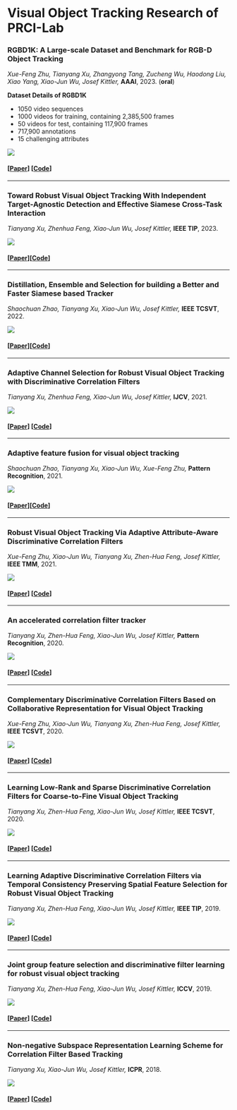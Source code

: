 # Visual Object Tracking Research of PRCI-Lab
### RGBD1K: A Large-scale Dataset and Benchmark for RGB-D Object Tracking   

*Xue-Feng Zhu, Tianyang Xu, Zhangyong Tang, Zucheng Wu, Haodong Liu, Xiao Yang, Xiao-Jun Wu, Josef Kittler,* **AAAI**, 2023. (**oral**) 

 **Dataset Details of RGBD1K**

* 1050 video sequences
* 1000 videos for training, containing 2,385,500 frames
* 50 videos for test, containing 117,900 frames
* 717,900 annotations
* 15 challenging attributes

![](figs/RGBD1K.png)

#### [[Paper](https://arxiv.org/abs/2208.09787)] \[[Code](https://github.com/xuefeng-zhu5/RGBD1K)]

------

### Toward Robust Visual Object Tracking With Independent Target-Agnostic Detection and Effective Siamese Cross-Task Interaction 


*Tianyang Xu, Zhenhua Feng, Xiao-Jun Wu, Josef Kittler,* **IEEE TIP**, 2023. 


![](figs/SiamTactic.png)

#### \[[Paper](https://ieeexplore.ieee.org/document/10053655)]\[[Code]()]
---------

### Distillation, Ensemble and Selection for building a Better and Faster Siamese based Tracker

*Shaochuan Zhao, Tianyang Xu, Xiao-Jun Wu, Josef Kittler,* **IEEE TCSVT**, 2022.


![](figs/Distillation.png)

#### [[Paper](https://ieeexplore.ieee.org/document/9781254)]\[[Code]()]
----

###  Adaptive Channel Selection for Robust Visual Object Tracking with Discriminative Correlation Filters

*Tianyang Xu, Zhenhua Feng, Xiao-Jun Wu, Josef Kittler,* **IJCV**, 2021.


![](figs/ACSDCF.png)

#### [[Paper](https://link.springer.com/content/pdf/10.1007/s11263-021-01435-1.pdf)] \[[Code](https://github.com/XU-TIANYANG/ACSDCF)]
----

### Adaptive feature fusion for visual object tracking

*Shaochuan Zhao, Tianyang Xu, Xiao-Jun Wu, Xue-Feng Zhu,* **Pattern Recognition**, 2021. 


![](figs/AFFVOT.png)

#### [[Paper](https://www.sciencedirect.com/science/article/abs/pii/S0031320320304829)]\[[Code]()]
----

### Robust Visual Object Tracking Via Adaptive Attribute-Aware Discriminative Correlation Filters

*Xue-Feng Zhu, Xiao-Jun Wu, Tianyang Xu, Zhen-Hua Feng, Josef Kittler,* **IEEE TMM**, 2021.


![](figs/A3DCF.png)


#### [[Paper](https://ieeexplore.ieee.org/document/9318537)] \[[Code](https://github.com/xuefeng-zhu5/A3DCF)]

-----

### An accelerated correlation filter tracker

*Tianyang Xu, Zhen-Hua Feng, Xiao-Jun Wu, Josef Kittler,* **Pattern Recognition**, 2020.


![](figs/R_A-ADMM.png)


#### [[Paper](https://www.sciencedirect.com/science/article/pii/S0031320319304728)] \[[Code]()]

----

###  Complementary Discriminative Correlation Filters Based on Collaborative Representation for Visual Object Tracking

*Xue-Feng Zhu, Xiao-Jun Wu, Tianyang Xu, Zhen-Hua Feng, Josef Kittler,*  **IEEE TCSVT**, 2020.

![](figs/CDCF.png)

#### [[Paper](https://ieeexplore.ieee.org/document/9028150)] \[[Code]()]

---

### Learning Low-Rank and Sparse Discriminative Correlation Filters for Coarse-to-Fine Visual Object Tracking

*Tianyang Xu, Zhen-Hua Feng, Xiao-Jun Wu, Josef Kittler,* **IEEE TCSVT**, 2020.

![](figs/LSDCF.png)


#### [[Paper](https://ieeexplore.ieee.org/document/8854808)] \[[Code](https://github.com/XU-TIANYANG/LSDCF)]

---

### Learning Adaptive Discriminative Correlation Filters via Temporal Consistency Preserving Spatial Feature Selection for Robust Visual Object Tracking

*Tianyang Xu, Zhen-Hua Feng, Xiao-Jun Wu, Josef Kittler,* **IEEE TIP**, 2019.

![](figs/LADCF.png)

#### [[Paper](https://ieeexplore.ieee.org/document/8728173/)] \[[Code](https://github.com/XU-TIANYANG/LADCF)]

---

### Joint group feature selection and discriminative filter learning for robust visual object tracking

*Tianyang Xu, Zhen-Hua Feng, Xiao-Jun Wu, Josef Kittler,* **ICCV**, 2019.

![](figs/GFS-DCF.png)

#### [[Paper](http://openaccess.thecvf.com/content_ICCV_2019/papers/Xu_Joint_Group_Feature_Selection_and_Discriminative_Filter_Learning_for_Robust_ICCV_2019_paper.pdf)] \[[Code](https://github.com/XU-TIANYANG/GFS-DCF)]

----

### Non-negative Subspace Representation Learning Scheme for Correlation Filter Based Tracking

*Tianyang Xu, Xiao-Jun Wu, Josef Kittler,* **ICPR**, 2018.

![](figs/NNSR.png)

#### [[Paper](https://ieeexplore.ieee.org/document/8546146)] \[[Code]()]
